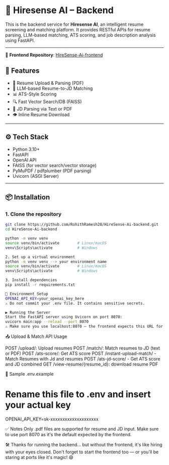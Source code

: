 # 🧠 Hiresense AI – Backend

This is the backend service for **Hiresense AI**, an intelligent resume screening and matching platform. It provides RESTful APIs for resume parsing, LLM-based matching, ATS scoring, and job description analysis using FastAPI.

---
🔗 **Frontend Repository**: [HireSense-Ai-frontend](https://github.com/RohithRamesh28/HireSense-Ai-frontend)
## 🚀 Features

- 📄 Resume Upload & Parsing (PDF)
- 🧠 LLM-based Resume-to-JD Matching
- 📊 ATS-Style Scoring
- 🔍 Fast Vector Search/DB (FAISS)
- 📝 JD Parsing via Text or PDF
- 👁 Inline Resume Download

---

## ⚙️ Tech Stack

- Python 3.10+
- FastAPI
- OpenAI API
- FAISS (for vector search/vector storage)
- PyMuPDF / pdfplumber (PDF parsing)
- Uvicorn (ASGI Server)

---

## 📦 Installation

### 1. Clone the repository
```bash
git clone https://github.com/RohithRamesh28/HireSense-Ai-backend.git
cd HireSense-Ai-backend

python -m venv venv
source venv/bin/activate        # Linux/macOS
venv\Scripts\activate           # Windows

2. Set up a virtual environment
python -m venv venv --> your environment name
source venv/bin/activate        # Linux/macOS
venv\Scripts\activate           # Windows

3. Install dependencies
pip install -r requirements.txt

🔐 Environment Setup
OPENAI_API_KEY=your_openai_key_here
⚠️ Do not commit your .env file. It contains sensitive secrets.

▶️ Running the Server
Start the FastAPI server using Uvicorn on port 8070:
uvicorn main:app --reload --port 8070
⚠️ Make sure you use localhost:8070 — the frontend expects this URL for API communication.

```

📤 Upload & Match API Usage

POST /upload/: Upload resumes
POST /match/: Match resumes to JD (text or PDF)
POST /ats-score/: Get ATS score
POST /instant-upload-match/ - Match Resumes with Jd and resumes
POST /ats-jd-score/ - Get ATS score and JD combined
GET /view-resume/{resume_id}: download resume PDF

🧪 Sample .env.example
# Rename this file to .env and insert your actual key
OPENAI_API_KEY=sk-xxxxxxxxxxxxxxxxxxxx

✅ Notes
Only .pdf files are supported for resume and JD input.
Make sure to use port 8070 as it's the default expected by the frontend.

🛠️ Thanks for running the backend... but without the frontend, it's like hiring with your eyes closed. Don't forget to start the frontend too — or you'll be staring at ports like it's magic! 😄




